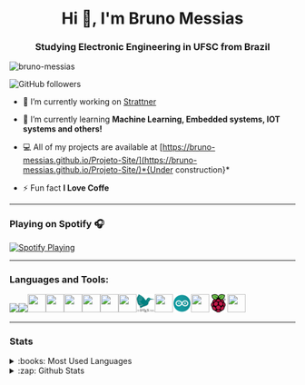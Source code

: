 <h1 align="center">Hi 👋, I'm Bruno Messias</h1>
<h3 align="center">Studying Electronic Engineering in UFSC from Brazil</h3>


<p><img src="https://komarev.com/ghpvc/?username=bruno-messias&" alt="bruno-messias" /></p>
<p align="left"><img alt="GitHub followers" src="https://img.shields.io/github/followers/Bruno-Messias?label=Followers&style=social"></p>

- 🔭 I’m currently working on  [Strattner](https://www.strattner.com.br/)

- 🌱 I’m currently learning **Machine Learning, Embedded systems, IOT systems and others!**

- 💻 All of my projects are available at [https://bruno-messias.github.io/Projeto-Site/](https://bruno-messias.github.io/Projeto-Site/)*{Under construction}*

- ⚡ Fun fact **I Love Coffe**

---
### Playing on Spotify 🎧

[<img src="https://novatorem.bruno-messias.vercel.app/api/spotify-playing" alt="Spotify Playing" width="350" />](https://open.spotify.com/user/vit3om65dx2mssssja8mjt7jw)

---
<!-- 
### Contact with me: -->

<!--[<img align="left" alt="Bruno-Linkedin | LinkedIn" width="22px" src="https://cdn.jsdelivr.net/npm/simple-icons@v3/icons/linkedin.svg" />][linkedin]
<br><br>-->
<!--<img align="left" alt="Bruno-Outlook | Outlook" width="22px" src="https://simpleicons.org/icons/microsoftoutlook.svg" />brunocmessias@hotmail.com
<br>
-->

### Languages and Tools:

<img weight="32" width="32" src="https://img.icons8.com/color/48/000000/c-programming.png"/><img eight="32" width="32" src="https://img.icons8.com/color/48/000000/c-plus-plus-logo.png"/><img height="32" width="32" src="https://www.vectorlogo.zone/logos/jupyter/jupyter-icon.svg" /><img height="32" width="32" src="https://img.icons8.com/color/48/000000/python.png"/><img height="32" width="32" src="https://img.icons8.com/fluent/48/000000/visual-studio-code-2019.png"/><img height="32" width="32" src="https://www.vectorlogo.zone/logos/tensorflow/tensorflow-icon.svg"/><img height="32" width="32" 
src="https://img.icons8.com/color/48/000000/git.png"/><img height="32" width="32" 
src="https://symbols.getvecta.com/stencil_94/126_rust-language-icon.bb7aeaebd6.svg"/><img height="32" width="32"                                                   src="https://raw.githubusercontent.com/github/explore/80688e429a7d4ef2fca1e82350fe8e3517d3494d/topics/latex/latex.png"/><img height="32" width="32" src="https://img.icons8.com/color/48/000000/linux.png"/><img height="32" width="32" src="https://raw.githubusercontent.com/github/explore/80688e429a7d4ef2fca1e82350fe8e3517d3494d/topics/arduino/arduino.png"/><img height="32" width="32" src="https://cdn.icon-icons.com/icons2/2148/PNG/512/vhdl_icon_131901.png"/><img height="32" width="32" src="https://raw.githubusercontent.com/github/explore/80688e429a7d4ef2fca1e82350fe8e3517d3494d/topics/raspberry-pi/raspberry-pi.png"/><img height="32" width="32" src="https://upload.wikimedia.org/wikipedia/commons/6/6a/Gnu-octave-logo.svg"/>

---
### Stats
<details>
  <summary>:books: Most Used Languages</summary>
    <img align="left" src="https://github-readme-stats.bruno-messias.vercel.app/api/top-langs/?username=bruno-messias&layout=compact&hide=html" alt="bruno-messias" />
</details>
<details>
  <summary>:zap: Github Stats</summary>
    <img align="center" src="https://github-readme-stats.bruno-messias.vercel.app/api?username=bruno-messias&show_icons=true" alt="bruno-messias" />
</details>
